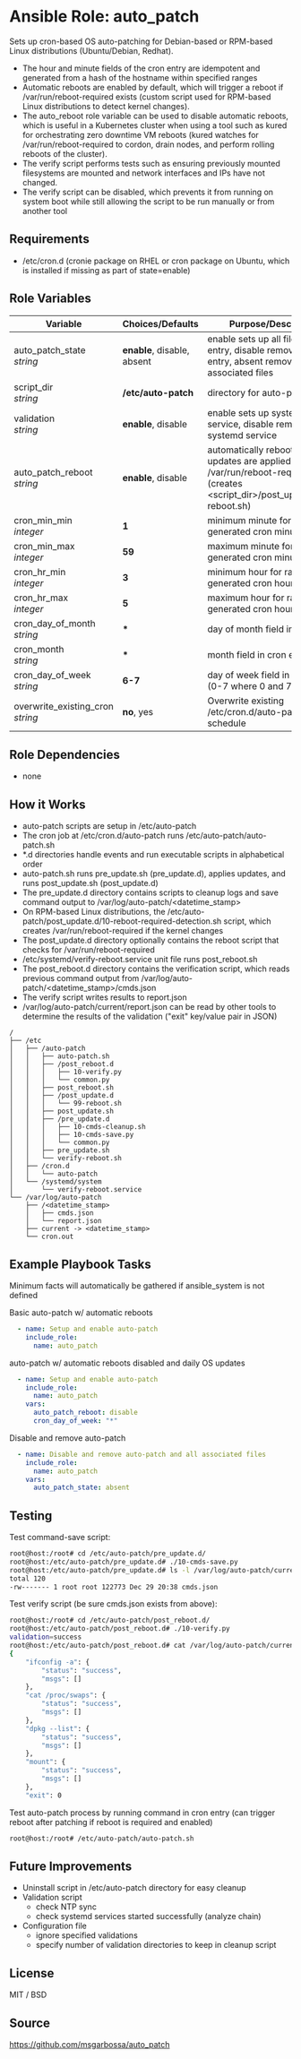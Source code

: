 # Ansible Role: auto_patch

Sets up cron-based OS auto-patching for Debian-based or RPM-based Linux distributions (Ubuntu/Debian, Redhat).  

- The hour and minute fields of the cron entry are idempotent and generated from a hash of the hostname within specified ranges
- Automatic reboots are enabled by default, which will trigger a reboot if /var/run/reboot-required exists (custom script used for RPM-based Linux distributions to detect kernel changes).
- The auto_reboot role variable can be used to disable automatic reboots, which is useful in a Kubernetes cluster when using a tool such as kured for orchestrating zero downtime VM reboots (kured watches for /var/run/reboot-required to cordon, drain nodes, and perform rolling reboots of the cluster).
- The verify script performs tests such as ensuring previously mounted filesystems are mounted and network interfaces and IPs have not changed.
- The verify script can be disabled, which prevents it from running on system boot while still allowing the script to be run manually or from another tool

## Requirements

- /etc/cron.d (cronie package on RHEL or cron package on Ubuntu, which is installed if missing as part of state=enable)

## Role Variables

| Variable         | Choices/Defaults | Purpose/Description                                                                                  |
| ---------------- | ---------------- | ---------------------------------------------------------------------------------------------------- |
| auto_patch_state</br> *string* | **enable**, disable, absent | enable sets up all files and cron entry, disable removes the cron entry, absent removes all associated files |
| script_dir</br> *string* | **/etc/auto-patch** | directory for auto-patch scripts |
| validation</br> *string*| **enable**, disable | enable sets up systemd service, disable removes the systemd service |
| auto_patch_reboot</br> *string* | **enable**, disable | automatically reboot after updates are applied if /var/run/reboot-required exists (creates \<script_dir\>/post_update.d/99-reboot.sh) |
| cron_min_min</br> *integer* | **1** | minimum minute for randomly generated cron minute |
| cron_min_max</br> *integer* | **59** | maximum minute for randomly generated cron minute |
| cron_hr_min</br> *integer* | **3** | minimum hour for randomly generated cron hour |
| cron_hr_max</br> *integer* | **5** | maximum hour for randomly generated cron hour |
| cron_day_of_month</br> *string* | **\*** | day of month field in cron entry|
| cron_month</br> *string* | **\*** | month field in cron entry |
| cron_day_of_week</br> *string* | **6-7** | day of week field in cron entry (0-7 where 0 and 7 = Sunday) |
| overwrite_existing_cron</br> *string* | **no**, yes | Overwrite existing /etc/cron.d/auto-patch schedule |

## Role Dependencies

- none

## How it Works

- auto-patch scripts are setup in /etc/auto-patch
- The cron job at /etc/cron.d/auto-patch runs /etc/auto-patch/auto-patch.sh
- \*.d directories handle events and run executable scripts in alphabetical order
- auto-patch.sh runs pre_update.sh (pre_update.d), applies updates, and runs post_update.sh (post_update.d)
- The pre_update.d directory contains scripts to cleanup logs and save command output to /var/log/auto-patch/\<datetime_stamp\>
- On RPM-based Linux distributions, the /etc/auto-patch/post_update.d/10-reboot-required-detection.sh script, which creates /var/run/reboot-required if the kernel changes
- The post_update.d directory optionally contains the reboot script that checks for /var/run/reboot-required
- /etc/systemd/verify-reboot.service unit file runs post_reboot.sh
- The post_reboot.d directory contains the verification script, which reads previous command output from /var/log/auto-patch/\<datetime_stamp\>/cmds.json
- The verify script writes results to report.json
- /var/log/auto-patch/current/report.json can be read by other tools to determine the results of the validation ("exit" key/value pair in JSON)

```
/
├── /etc
│   ├── /auto-patch
│   │   ├── auto-patch.sh
│   │   ├── /post_reboot.d
│   │   │   ├── 10-verify.py
│   │   │   └── common.py
│   │   ├── post_reboot.sh
│   │   ├── /post_update.d
│   │   │   └── 99-reboot.sh
│   │   ├── post_update.sh
│   │   ├── /pre_update.d
│   │   │   ├── 10-cmds-cleanup.sh
│   │   │   ├── 10-cmds-save.py
│   │   │   └── common.py
│   │   ├── pre_update.sh
│   │   └── verify-reboot.sh
│   ├── /cron.d
│   │   └── auto-patch
│   └── /systemd/system
│       └── verify-reboot.service
└── /var/log/auto-patch
    ├── /<datetime_stamp>
    │   ├── cmds.json
    │   └── report.json
    ├── current -> <datetime_stamp>
    └── cron.out
```

## Example Playbook Tasks

Minimum facts will automatically be gathered if ansible_system is not defined

Basic auto-patch w/ automatic reboots

```yaml
  - name: Setup and enable auto-patch
    include_role:
      name: auto_patch
```

auto-patch w/ automatic reboots disabled and daily OS updates

```yaml
  - name: Setup and enable auto-patch
    include_role:
      name: auto_patch
    vars:
      auto_patch_reboot: disable
      cron_day_of_week: "*"

```

Disable and remove auto-patch

```yaml
  - name: Disable and remove auto-patch and all associated files
    include_role:
      name: auto_patch
    vars:
      auto_patch_state: absent
```

## Testing

Test command-save script:

```bash
root@host:/root# cd /etc/auto-patch/pre_update.d/
root@host:/etc/auto-patch/pre_update.d# ./10-cmds-save.py 
root@host:/etc/auto-patch/pre_update.d# ls -l /var/log/auto-patch/current/
total 120
-rw------- 1 root root 122773 Dec 29 20:38 cmds.json
```

Test verify script (be sure cmds.json exists from above):

```bash
root@host:/root# cd /etc/auto-patch/post_reboot.d/
root@host:/etc/auto-patch/post_reboot.d# ./10-verify.py 
validation=success
root@host:/etc/auto-patch/post_reboot.d# cat /var/log/auto-patch/current/report.json
{
    "ifconfig -a": {
        "status": "success",
        "msgs": []
    },
    "cat /proc/swaps": {
        "status": "success",
        "msgs": []
    },
    "dpkg --list": {
        "status": "success",
        "msgs": []
    },
    "mount": {
        "status": "success",
        "msgs": []
    },
    "exit": 0
```

Test auto-patch process by running command in cron entry (can trigger reboot after patching if reboot is required and enabled)

```bash
root@host:/root# /etc/auto-patch/auto-patch.sh
```

## Future Improvements

- Uninstall script in /etc/auto-patch directory for easy cleanup
- Validation script
  - check NTP sync
  - check systemd services started successfully (analyze chain)
- Configuration file
  - ignore specified validations
  - specify number of validation directories to keep in cleanup script

## License

MIT / BSD

## Source

https://github.com/msgarbossa/auto_patch
